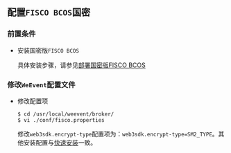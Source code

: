 ## 配置`FISCO BCOS`国密

### 前置条件
- 安装国密版`FISCO BCOS` 
  
  具体安装步骤，请参见[部署国密版FISCO BCOS](https://fisco-bcos-documentation.readthedocs.io/zh_CN/latest/docs/manual/guomi_crypto.html#fisco-bcos)

### 修改`WeEvent`配置文件
- 修改配置项

  ```shell
  $ cd /usr/local/weevent/broker/
  $ vi ./conf/fisco.properties
  ```
  修改`web3sdk.encrypt-type`配置项为：`web3sdk.encrypt-type=SM2_TYPE`。其他安装配置与[快速安装](../install/quickinstall.md)一致。